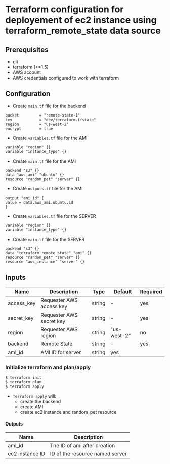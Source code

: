 # Terraform configuration for deployement of ec2 instance using terraform_remote_state data source 

## Prerequisites

- git
- terraform (>=1.5)
- AWS account
- AWS credentials configured to work with terraform

## Configuration

- Create `main.tf` file for the backend
```
bucket         = "remote-state-1"
key            = "dev/terraform.tfstate"
region         = "us-west-2"
encrypt        = true
```

- Create `variables.tf` file for the AMI
``` 
variable "region" {}
variable "instance_type" {}
```
- Create `main.tf` file for the AMI
```
backend "s3" {}
data "aws_ami" "ubuntu" {}
resource "random_pet" "server" {}
```
-  Create `outputs.tf` file for the AMI
```
output "ami_id" {
value = data.aws_ami.ubuntu.id
}
```

- Create `variables.tf` file for the SERVER
```
variable "region" {}
variable "instance_type" {}
```

- Create `main.tf` file for the SERVER
```
backend "s3" {}
data "terraform_remote_state" "ami" {}
resource "random_pet" "server" {}
resource "aws_instance" "server" {}
```

## Inputs


| Name  |	Description |	Type |  Default |	Required
| ----- | ----------- | ---- |  ------- | --------
| access_key | Requester AWS access key | string | - | yes
| secret_key | Requester AWS secret key | string | - | yes
| region | Requester AWS region | string | "us-west-2" | no
| backend | Remote State | string | - | yes
| ami_id | AMI ID for server | string | yes


### Initialize terraform and plan/apply

```
$ terraform init
$ terraform plan
$ terraform apply
```

- `Terraform apply` will:
  - create the backend
  - create AMI 
  - create ec2 instance and random_pet resource
    
#### Outputs

| Name  |	Description 
| ----- | ----------- 
| ami_id | The ID of ami after creation
| ec2 instance ID  | ID of the resource named server












  

